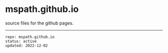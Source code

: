 # mspath.github.io

source files for the github pages.

---

```
repo: mspath.github.io
status: active
updated: 2022-12-02
```